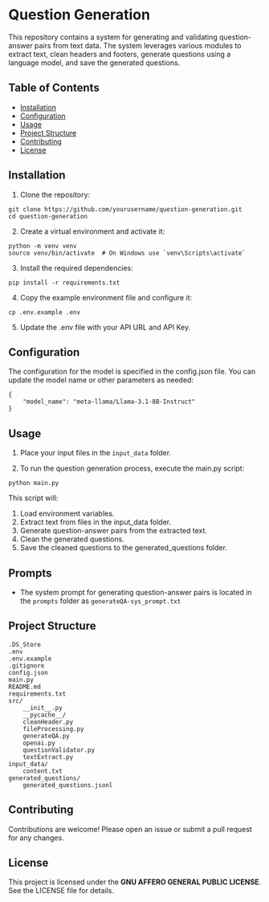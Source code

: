 # Question Generation
This repository contains a system for generating and validating question-answer pairs from text data. The system leverages various modules to extract text, clean headers and footers, generate questions using a language model, and save the generated questions.

## Table of Contents

- [Installation](#installation)
- [Configuration](#configuration)
- [Usage](#usage)
- [Project Structure](#project-structure)
- [Contributing](#contributing)
- [License](#license)


## Installation
1. Clone the repository:
```
git clone https://github.com/yourusername/question-generation.git
cd question-generation
```

2. Create a virtual environment and activate it:
```
python -m venv venv
source venv/bin/activate  # On Windows use `venv\Scripts\activate`
```

3. Install the required dependencies:
```
pip install -r requirements.txt
```

4. Copy the example environment file and configure it:
```
cp .env.example .env
```

5. Update the .env file with your API URL and API Key.

## Configuration
The configuration for the model is specified in the config.json file. You can update the model name or other parameters as needed:
```
{
    "model_name": "meta-llama/Llama-3.1-8B-Instruct"
}
```

## Usage

1. Place your input files in the `input_data` folder.

2. To run the question generation process, execute the main.py script:
```
python main.py
```

This script will:
1. Load environment variables.
2. Extract text from files in the input_data folder.
3. Generate question-answer pairs from the extracted text.
4. Clean the generated questions.
5. Save the cleaned questions to the generated_questions folder.

## Prompts

- The system prompt for generating question-answer pairs is located in the `prompts` folder as `generateQA-sys_prompt.txt`

## Project Structure
```
.DS_Store
.env
.env.example
.gitignore
config.json
main.py
README.md
requirements.txt
src/
    __init__.py
    __pycache__/
    cleanHeader.py
    fileProcessing.py
    generateQA.py
    openai.py
    questionValidator.py
    textExtract.py
input_data/
    content.txt
generated_questions/
    generated_questions.jsonl
```

## Contributing
Contributions are welcome! Please open an issue or submit a pull request for any changes.

## License
This project is licensed under the **GNU AFFERO GENERAL PUBLIC LICENSE**. See the LICENSE file for details.